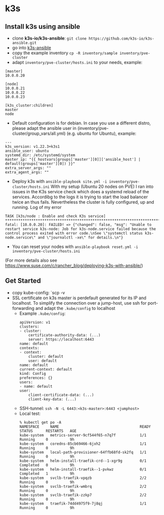 # k3s

## Install k3s using ansible
* clone **k3s-io/k3s-ansible**: `git clone https://github.com/k3s-io/k3s-ansible.git`
* go into [k3s-ansible](./k3s-ansible/)
* copy the example inventory `cp -R inventory/sample inventory/pve-cluster`
* adapt `inventory/pve-cluster/hosts.ini` to your needs, example:
```
[master]
10.0.0.20

[node]
10.0.0.21
10.0.0.22
10.0.0.23

[k3s_cluster:children]
master
node
```
* Default configuration is for debian. In case you use a different distro, please adapt the ansible user in (inventory/pve-cluster/group_vars/all.yml) (e.g. ubuntu for Ubuntu), example:
```
---
k3s_version: v1.22.3+k3s1
ansible_user: ubuntu
systemd_dir: /etc/systemd/system
master_ip: "{{ hostvars[groups['master'][0]]['ansible_host'] | default(groups['master'][0]) }}"
extra_server_args: ""
extra_agent_args: ""
```
* Deploy k3s with `ansible-playbook site.yml -i inventory/pve-cluster/hosts.ini`
  With my setup (Ubuntu 20 nodes on PVE) I ran into issues in the K3s service check which does a systemd reload of the services. Accordibg to the logs it is trying to start the load balancer twice an thus fails. Nevertheless the cluster is fully configured, up and running. Log of my error
```
TASK [k3s/node : Enable and check K3s service] *************************************************************************
fatal: [10.0.0.20]: FAILED! => {"changed": false, "msg": "Unable to restart service k3s-node: Job for k3s-node.service failed because the control process exited with error code.\nSee \"systemctl status k3s-node.service\" and \"journalctl -xe\" for details.\n"}
```
* You can reset your nodes with `ansible-playbook reset.yml -i inventory/pve-cluster/hosts.ini`

(For more details also see https://www.suse.com/c/rancher_blog/deploying-k3s-with-ansible/)

## Get Started
* copy kube-config: `scp -v
* SSL certificate on k3s master is perdefault generated for its IP and localhost. To simplify the connection over a jump-host, use ssh for port-forwarding and adapt the `.kube/config` to localhost
  * Example `.kube/config`:
    ```
    apiVersion: v1
    clusters:
    - cluster:
        certificate-authority-data: (...)
        server: https://localhost:6443
    name: default
    contexts:
    - context:
        cluster: default
        user: default
    name: default
    current-context: default
    kind: Config
    preferences: {}
    users:
    - name: default
    user:
        client-certificate-data: (...)
        client-key-data: (...)
    ```
  * SSH-tunnel: `ssh -N -L 6443:<k3s-master>:6443 <jumphost>`
  * Local test:
    ```
    % kubectl get po -A
    NAMESPACE     NAME                                     READY   STATUS      RESTARTS   AGE
    kube-system   metrics-server-9cf544f65-n7q7f           1/1     Running     0          9h
    kube-system   coredns-85cb69466-6jxh2                  1/1     Running     0          9h
    kube-system   local-path-provisioner-64ffb68fd-sk2fq   1/1     Running     0          9h
    kube-system   helm-install-traefik-crd--1-xgr9g        0/1     Completed   0          9h
    kube-system   helm-install-traefik--1-pvkwz            0/1     Completed   1          9h
    kube-system   svclb-traefik-vpqzb                      2/2     Running     0          9h
    kube-system   svclb-traefik-wmbrq                      2/2     Running     0          9h
    kube-system   svclb-traefik-zzkp7                      2/2     Running     0          9h
    kube-system   traefik-74dd4975f9-7j8qj                 1/1     Running     0          9h
    ```
